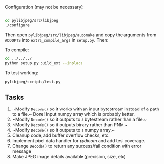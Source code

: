 Configuration (may not be necessary):
```bash

cd pylibjpeg/src/libjpeg
./configure
```
Then open `pylibjpeg/src/libjpeg/automake` and copy the arguments from
``ADDOPTS`` into `extra_compile_args` in `setup.py`. Then:

To compile:
```bash
cd ../../../
python setup.py build_ext --inplace
```

To test working:
```bash
pylibjpeg/scripts/test.py
```

Tasks
-----

1. ~Modify `Decode()` so it works with an input bytestream instead of a path to
   a file.~ Done! Input numpy array which is probably better.
2. ~Modify `Decode()` so it outputs to a bytestream rather than a file.~
3. ~Modify `Decode()` so it outputs binary rather than PNM.~
4. ~Modify `Decode()` so it outputs to a numpy array.~
5. Cleanup code, add buffer overflow checks, etc.
6. Implement pixel data handler for *pydicom* and add test coverage.
7. Change `Decode()` to return any success/fail condition with error message
8. Make JPEG image details available (precision, size, etc)
